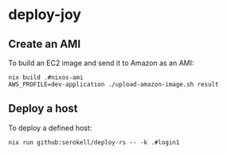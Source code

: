 # deploy-joy

## Create an AMI

To build an EC2 image and send it to Amazon as an AMI:

    nix build .#nixos-ami
    AWS_PROFILE=dev-application ./upload-amazon-image.sh result

## Deploy a host

To deploy a defined host:

    nix run github:serokell/deploy-rs -- -k .#login1
